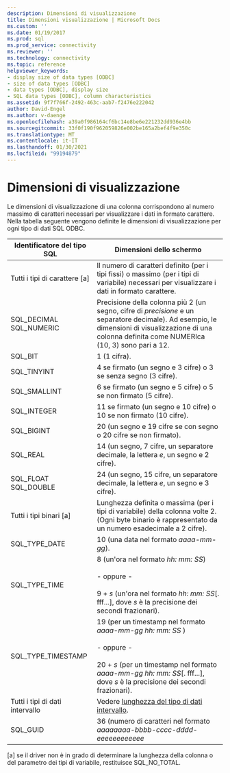 ```yaml
---
description: Dimensioni di visualizzazione
title: Dimensioni visualizzazione | Microsoft Docs
ms.custom: ''
ms.date: 01/19/2017
ms.prod: sql
ms.prod_service: connectivity
ms.reviewer: ''
ms.technology: connectivity
ms.topic: reference
helpviewer_keywords:
- display size of data types [ODBC]
- size of data types [ODBC]
- data types [ODBC], display size
- SQL data types [ODBC], column characteristics
ms.assetid: 9f7f766f-2492-463c-aab7-f2476e222042
author: David-Engel
ms.author: v-daenge
ms.openlocfilehash: a39a0f986164cf6bc14e8be6e221232dd936e4bb
ms.sourcegitcommit: 33f0f190f962059826e002be165a2bef4f9e350c
ms.translationtype: MT
ms.contentlocale: it-IT
ms.lasthandoff: 01/30/2021
ms.locfileid: "99194879"
---
```

# <a name="display-size"></a>Dimensioni di visualizzazione
Le dimensioni di visualizzazione di una colonna corrispondono al numero massimo di caratteri necessari per visualizzare i dati in formato carattere. Nella tabella seguente vengono definite le dimensioni di visualizzazione per ogni tipo di dati SQL ODBC.  
  
|Identificatore del tipo SQL|Dimensioni dello schermo|  
|-------------------------|------------------|  
|Tutti i tipi di carattere [a]|Il numero di caratteri definito (per i tipi fissi) o massimo (per i tipi di variabile) necessari per visualizzare i dati in formato carattere.|  
|SQL_DECIMAL SQL_NUMERIC|Precisione della colonna più 2 (un segno, cifre di *precisione* e un separatore decimale). Ad esempio, le dimensioni di visualizzazione di una colonna definita come NUMERIca (10, 3) sono pari a 12.|  
|SQL_BIT|1 (1 cifra).|  
|SQL_TINYINT|4 se firmato (un segno e 3 cifre) o 3 se senza segno (3 cifre).|  
|SQL_SMALLINT|6 se firmato (un segno e 5 cifre) o 5 se non firmato (5 cifre).|  
|SQL_INTEGER|11 se firmato (un segno e 10 cifre) o 10 se non firmato (10 cifre).|  
|SQL_BIGINT|20 (un segno e 19 cifre se con segno o 20 cifre se non firmato).|  
|SQL_REAL|14 (un segno, 7 cifre, un separatore decimale, la lettera *e*, un segno e 2 cifre).|  
|SQL_FLOAT SQL_DOUBLE|24 (un segno, 15 cifre, un separatore decimale, la lettera *e*, un segno e 3 cifre).|  
|Tutti i tipi binari [a]|Lunghezza definita o massima (per i tipi di variabile) della colonna volte 2. (Ogni byte binario è rappresentato da un numero esadecimale a 2 cifre).|  
|SQL_TYPE_DATE|10 (una data nel formato *aaaa-mm-gg*).|  
|SQL_TYPE_TIME|8 (un'ora nel formato *hh: mm: SS*)<br /><br /> - oppure -<br /><br /> 9 + *s* (un'ora nel formato *hh: mm: SS*[. fff...], dove *s* è la precisione dei secondi frazionari).|  
|SQL_TYPE_TIMESTAMP|19 (per un timestamp nel formato *aaaa-mm-gg hh: mm: SS* )<br /><br /> - oppure -<br /><br /> 20 + *s* (per un timestamp nel formato *aaaa-mm-gg hh: mm: SS*[. fff...], dove *s* è la precisione dei secondi frazionari).|  
|Tutti i tipi di dati intervallo|Vedere [lunghezza del tipo di dati intervallo](../../../odbc/reference/appendixes/interval-data-type-length.md).|  
|SQL_GUID|36 (numero di caratteri nel formato *aaaaaaaa-bbbb-cccc-dddd-eeeeeeeeeeee*|  
  
 [a] se il driver non è in grado di determinare la lunghezza della colonna o del parametro dei tipi di variabile, restituisce SQL_NO_TOTAL.
